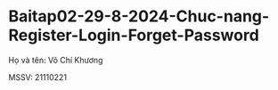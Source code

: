 # Baitap02-29-8-2024-Chuc-nang-Register-Login-Forget-Password

Họ và tên: Võ Chí Khương

MSSV: 21110221
